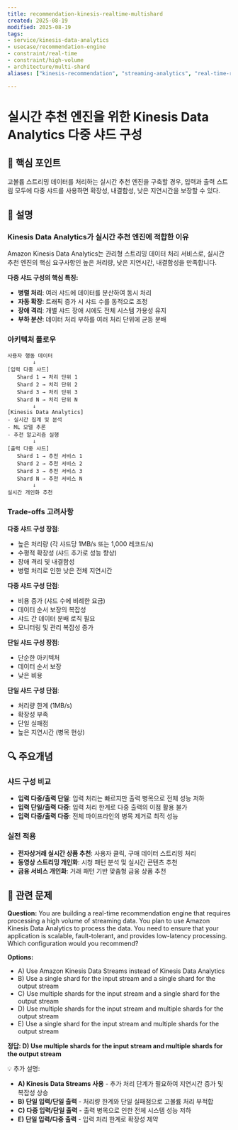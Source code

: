 ```yaml
---
title: recommendation-kinesis-realtime-multishard
created: 2025-08-19
modified: 2025-08-19
tags:
- service/kinesis-data-analytics
- usecase/recommendation-engine
- constraint/real-time
- constraint/high-volume
- architecture/multi-shard
aliases: ["kinesis-recommendation", "streaming-analytics", "real-time-rec"]

---
```


# 실시간 추천 엔진을 위한 Kinesis Data Analytics 다중 샤드 구성

## 🎯 핵심 포인트

고볼륨 스트리밍 데이터를 처리하는 실시간 추천 엔진을 구축할 경우, 입력과 출력 스트림 모두에 다중 샤드를 사용하면 확장성, 내결함성, 낮은 지연시간을 보장할 수 있다.

## 📝 설명

### Kinesis Data Analytics가 실시간 추천 엔진에 적합한 이유

Amazon Kinesis Data Analytics는 관리형 스트리밍 데이터 처리 서비스로, 실시간 추천 엔진의 핵심 요구사항인 높은 처리량, 낮은 지연시간, 내결함성을 만족합니다. 

**다중 샤드 구성의 핵심 특징:**
- **병렬 처리**: 여러 샤드에 데이터를 분산하여 동시 처리
- **자동 확장**: 트래픽 증가 시 샤드 수를 동적으로 조정
- **장애 격리**: 개별 샤드 장애 시에도 전체 시스템 가용성 유지
- **부하 분산**: 데이터 처리 부하를 여러 처리 단위에 균등 분배

### 아키텍처 플로우

```
사용자 행동 데이터
        ↓
[입력 다중 샤드]
   Shard 1 → 처리 단위 1
   Shard 2 → 처리 단위 2  
   Shard 3 → 처리 단위 3
   Shard N → 처리 단위 N
        ↓
[Kinesis Data Analytics]
- 실시간 집계 및 분석
- ML 모델 추론
- 추천 알고리즘 실행
        ↓
[출력 다중 샤드]
   Shard 1 → 추천 서비스 1
   Shard 2 → 추천 서비스 2
   Shard 3 → 추천 서비스 3
   Shard N → 추천 서비스 N
        ↓
실시간 개인화 추천
```

### Trade-offs 고려사항

**다중 샤드 구성 장점**:
- 높은 처리량 (각 샤드당 1MB/s 또는 1,000 레코드/s)
- 수평적 확장성 (샤드 추가로 성능 향상)
- 장애 격리 및 내결함성
- 병렬 처리로 인한 낮은 전체 지연시간

**다중 샤드 구성 단점**:
- 비용 증가 (샤드 수에 비례한 요금)
- 데이터 순서 보장의 복잡성
- 샤드 간 데이터 분배 로직 필요
- 모니터링 및 관리 복잡성 증가

**단일 샤드 구성 장점**:
- 단순한 아키텍처
- 데이터 순서 보장
- 낮은 비용

**단일 샤드 구성 단점**:
- 처리량 한계 (1MB/s)
- 확장성 부족
- 단일 실패점
- 높은 지연시간 (병목 현상)

## 🔍 주요개념

### 샤드 구성 비교

- **입력 다중/출력 단일**: 입력 처리는 빠르지만 출력 병목으로 전체 성능 저하
- **입력 단일/출력 다중**: 입력 처리 한계로 다중 출력의 이점 활용 불가
- **입력 다중/출력 다중**: 전체 파이프라인의 병목 제거로 최적 성능

### 실전 적용

- **전자상거래 실시간 상품 추천**: 사용자 클릭, 구매 데이터 스트리밍 처리
- **동영상 스트리밍 개인화**: 시청 패턴 분석 및 실시간 콘텐츠 추천
- **금융 서비스 개인화**: 거래 패턴 기반 맞춤형 금융 상품 추천

## 📝 관련 문제

**Question:** You are building a real-time recommendation engine that requires processing a high volume of streaming data. You plan to use Amazon Kinesis Data Analytics to process the data. You need to ensure that your application is scalable, fault-tolerant, and provides low-latency processing. Which configuration would you recommend?

**Options:**

- A) Use Amazon Kinesis Data Streams instead of Kinesis Data Analytics
- B) Use a single shard for the input stream and a single shard for the output stream
- C) Use multiple shards for the input stream and a single shard for the output stream
- D) Use multiple shards for the input stream and multiple shards for the output stream
- E) Use a single shard for the input stream and multiple shards for the output stream

**정답: D) Use multiple shards for the input stream and multiple shards for the output stream**

💡 추가 설명:

- **A) Kinesis Data Streams 사용** - 추가 처리 단계가 필요하여 지연시간 증가 및 복잡성 상승
- **B) 단일 입력/단일 출력** - 처리량 한계와 단일 실패점으로 고볼륨 처리 부적합
- **C) 다중 입력/단일 출력** - 출력 병목으로 인한 전체 시스템 성능 저하
- **E) 단일 입력/다중 출력** - 입력 처리 한계로 확장성 제약
